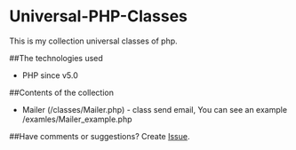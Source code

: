 # Universal-PHP-Classes

This is my collection universal classes of php.

##The technologies used
* PHP since v5.0

##Contents of the collection
* Mailer (/classes/Mailer.php) - class send email, You can see an example /examles/Mailer_example.php

##Have comments or suggestions?
Create [Issue](https://github.com/Nytla/Universal-PHP-Classes/issues).